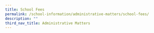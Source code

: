 ```yaml
---
title: School Fees
permalink: /school-information/administrative-matters/school-fees/
description: ""
third_nav_title: Administrative Matters
---
```

